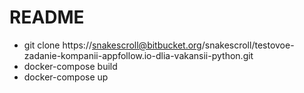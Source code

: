 # README
* git clone https://snakescroll@bitbucket.org/snakescroll/testovoe-zadanie-kompanii-appfollow.io-dlia-vakansii-python.git
* docker-compose build
* docker-compose up
